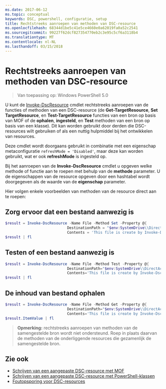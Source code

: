 ```yaml
---
ms.date: 2017-06-12
ms.topic: conceptual
keywords: DSC, powershell, configuratie, setup
title: Rechtstreeks aanroepen van methoden van DSC-resource
ms.openlocfilehash: 68344d1be5c41e5ce4660e0a62019fa0a52c2541
ms.sourcegitcommit: 99227f62dcf827354770eb2c3e95c5cf6a3118b4
ms.translationtype: MT
ms.contentlocale: nl-NL
ms.lasthandoff: 03/15/2018
---
```

# <a name="calling-dsc-resource-methods-directly"></a>Rechtstreeks aanroepen van methoden van DSC-resource

>Van toepassing op: Windows PowerShell 5.0

U kunt de [Invoke-DscResource](https://technet.microsoft.com/library/mt517869.aspx) cmdlet rechtstreeks aanroepen van de functies of methoden van een DSC-resource (de **Get-TargetResource**, **Set TargetResource**, en  **Test-TargetResource** functies van een bron op basis van MOF of de **ophalen**, **ingesteld**, en **Test** methoden van een bron op basis van een klasse). Dit kan worden gebruikt door derden die DSC-resources wilt gebruiken of als een nuttig hulpmiddel bij het ontwikkelen van resources. 

Deze cmdlet wordt doorgaans gebruikt in combinatie met een eigenschap metaconfiguratie `refreshMode = 'Disabled'`, maar deze kan worden gebruikt, wat er ook **refreshMode** is ingesteld op.

Bij het aanroepen van de **Invoke-DscResource** cmdlet u opgeven welke methode of functie aan te roepen met behulp van de **methode** parameter. U de eigenschappen van de resource opgeven door een hashtabel wordt doorgegeven als de waarde van de **eigenschap** parameter.

Hier volgen enkele voorbeelden van methoden van de resource direct aan te roepen:

## <a name="ensure-a-file-is-present"></a>Zorg ervoor dat een bestand aanwezig is

```powershell
$result = Invoke-DscResource -Name File -Method Set -Property @{
                            DestinationPath = "$env:SystemDrive\\DirectAccess.txt";
                            Contents = 'This file is create by Invoke-DscResource'} -Verbose
$result | fl
```

## <a name="test-that-a-file-is-present"></a>Testen of een bestand aanwezig is

```powershell
$result = Invoke-DscResource -Name File -Method Test -Property @{
                            DestinationPath="$env:SystemDrive\\DirectAccess.txt";
                            Contents='This file is create by Invoke-DscResource'} -Verbose
$result | fl
```

## <a name="get-the-contents-of-file"></a>De inhoud van bestand ophalen

```powershell
$result = Invoke-DscResource -Name File -Method Get -Property @{
                            DestinationPath="$env:SystemDrive\\DirectAccess.txt";
                            Contents='This file is create by Invoke-DscResource'} -Verbose
$result.ItemValue | fl
```

>**Opmerking:** rechtstreeks aanroepen van methoden van de samengestelde bron wordt niet ondersteund. Roep in plaats daarvan de methoden van de onderliggende resources die gezamenlijk de samengestelde bron.

## <a name="see-also"></a>Zie ook
- [Schrijven van een aangepaste DSC-resource met MOF](authoringResourceMOF.md) 
- [Schrijven van een aangepaste DSC-resource met PowerShell-klassen](authoringResourceClass.md)
- [Foutopsporing voor DSC-resources](debugResource.md)

